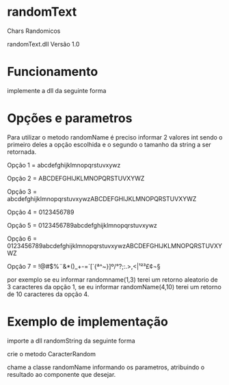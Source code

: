 # randomText
Chars Randomicos 

randomText.dll
Versão 1.0

# Funcionamento

implemente a dll da seguinte forma

# Opções e parametros

Para utilizar o metodo randomName é preciso informar 2 valores int sendo o primeiro deles a opção escolhida e o segundo o tamanho da string a ser retornada.

Opção 1 = abcdefghijklmnopqrstuvxywz

Opção 2 = ABCDEFGHIJKLMNOPQRSTUVXYWZ

Opção 3 = abcdefghijklmnopqrstuvxywzABCDEFGHIJKLMNOPQRSTUVXYWZ

Opção 4 = 0123456789

Opção 5 = 0123456789abcdefghijklmnopqrstuvxywz

Opção 6 = 0123456789abcdefghijklmnopqrstuvxywzABCDEFGHIJKLMNOPQRSTUVXYWZ

Opção 7 = !@#$%¨&*()_+-=´[`{ª^~}]º/°?;:.>,<|¹²³£¢¬§


por exemplo se eu informar randomname(1,3) terei um retorno aleatorio de 3 caracteres da opção 1,
se eu informar randomName(4,10) terei um retorno de 10 caracteres da opção 4.

# Exemplo de implementação

importe a dll randomString da seguinte forma


crie o metodo  CaracterRandom


chame a classe randomName informando os parametros, atribuindo o resultado ao componente que desejar.



